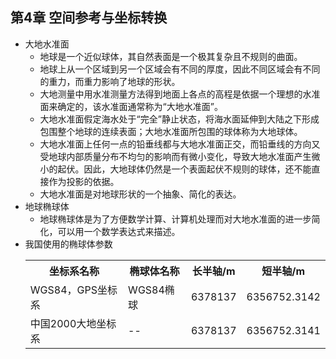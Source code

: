 ## 第4章 空间参考与坐标转换
- 大地水准面
	- 地球是一个近似球体，其自然表面是一个极其复杂且不规则的曲面。
	- 地球上从一个区域到另一个区域会有不同的厚度，因此不同区域会有不同的重力，而重力影响了地球的形状。
	- 大地测量中用水准测量方法得到地面上各点的高程是依据一个理想的水准面来确定的，该水准面通常称为“大地水准面”。
	- 大地水准面假定海水处于“完全”静止状态，将海水面延伸到大陆之下形成包围整个地球的连续表面；大地水准面所包围的球体称为大地球体。
	- 大地水准面上任何一点的铅垂线都与大地水准面正交，而铅垂线的方向又受地球内部质量分布不均匀的影响而有微小变化，导致大地水准面产生微小的起伏。因此，大地球体仍然是一个表面起伏不规则的球体，还不能直接作为投影的依据。
	- 大地水准面是对地球形状的一个抽象、简化的表达。
- 地球椭球体
	- 地球椭球体是为了方便数学计算、计算机处理而对大地水准面的进一步简化，可以用一个数学表达式来描述。
- 我国使用的椭球体参数
	<table>
		<tr>
			<th>坐标系名称</th>
			<th>椭球体名称</th>
			<th>长半轴/m</th>
			<th>短半轴/m</th>
		</tr>
		<tr>
			<td>WGS84，GPS坐标系</td>
			<td>WGS84椭球</td>
			<td>6378137</td>
			<td>6356752.3142</td>
		</tr>
		<tr>
			<td>中国2000大地坐标系</td>
			<td>--</td>
			<td>6378137</td>
			<td>6356752.3141</td>
		</tr>
	</table>